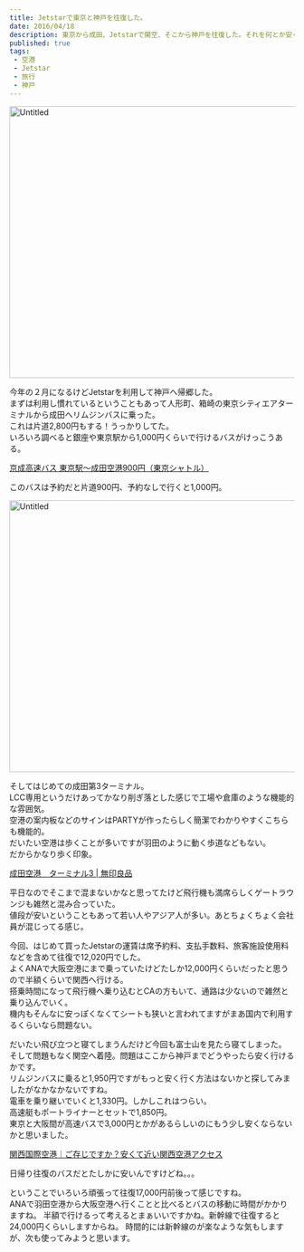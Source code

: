 ```yaml
---
title: Jetstarで東京と神戸を往復した。
date: 2016/04/18
description: 東京から成田、Jetstarで関空、そこから神戸を往復した。それを何とか安くする方法。
published: true
tags: 
 - 空港
 - Jetstar
 - 旅行
 - 神戸
---
```


<a data-flickr-embed="true"  href="https://www.flickr.com/photos/shigeki_takeguchi/24178068794/in/dateposted-public/" title="Untitled"><img src="https://farm2.staticflickr.com/1558/24178068794_47612f6e42_z.jpg" width="640" height="480" alt="Untitled"></a><script async src="//embedr.flickr.com/assets/client-code.js" charset="utf-8"></script>

今年の２月になるけどJetstarを利用して神戸へ帰郷した。  
まずは利用し慣れているということもあって人形町、箱崎の東京シティエアターミナルから成田へリムジンバスに乗った。  
これは片道2,800円もする！うっかりしてた。  
いろいろ調べると銀座や東京駅から1,000円くらいで行けるバスがけっこうある。

<!-- more -->

[京成高速バス 東京駅～成田空港900円（東京シャトル）](https://www.keiseibus.co.jp/kousoku/nrt16.html)

このバスは予約だと片道900円、予約なしで行くと1,000円。

<a data-flickr-embed="true"  href="https://www.flickr.com/photos/shigeki_takeguchi/24798872642/in/dateposted-public/" title="Untitled"><img src="https://farm2.staticflickr.com/1645/24798872642_3c9c7dab31_z.jpg" width="640" height="480" alt="Untitled"></a><script async src="//embedr.flickr.com/assets/client-code.js" charset="utf-8"></script>

そしてはじめての成田第3ターミナル。  
LCC専用というだけあってかなり削ぎ落とした感じで工場や倉庫のような機能的な雰囲気。  
空港の案内板などのサインはPARTYが作ったらしく簡潔でわかりやすくこちらも機能的。  
だいたい空港は歩くことが多いですが羽田のように動く歩道などもない。  
だからかなり歩く印象。

[成田空港　ターミナル3 | 無印良品](https://www.muji.com/jp/narita-terminal3/)

平日なのでそこまで混まないかなと思ってたけど飛行機も満席らしくゲートラウンジも雑然と混み合っていた。  
値段が安いということもあって若い人やアジア人が多い。あとちょくちょく会社員が混じってる感じ。  

今回、はじめて買ったJetstarの運賃は席予約料、支払手数料、旅客施設使用料などを含めて往復で12,020円でした。  
よくANAで大阪空港にまで乗っていたけどたしか12,000円くらいだったと思うので半額くらいで関西へ行ける。  
搭乗時間になって飛行機へ乗り込むとCAの方もいて、通路は少ないので雑然と乗り込んでいく。  
機内もそんなに安っぽくなくてシートも狭いと言われてますがまあ国内で利用するくらいなら問題ない。

だいたい飛び立つと寝てしまうんだけど今回も富士山を見たら寝てしまった。
そして問題もなく関空へ着陸。問題はここから神戸までどうやったら安く行けるかです。  
リムジンバスに乗ると1,950円ですがもっと安く行く方法はないかと探してみましたがなかなかないですね。  
電車を乗り継いでいくと1,330円。しかしこれはつらい。  
高速艇もポートライナーとセットで1,850円。  
東京と大阪間が高速バスで3,000円とかがあるらしいのにもう少し安くならないかと思いました。

[関西国際空港｜ご存じですか？安くて近い関西空港アクセス](https://www.kansai-airport.or.jp/otoku-access/)

日帰り往復のバスだとたしかに安いんですけどね。。。

ということでいろいろ頑張って往復17,000円前後って感じですね。  
ANAで羽田空港から大阪空港へ行くことと比べるとバスの移動に時間がかかりますね。
半額で行けるって考えるとまぁいいですかね。新幹線で往復すると24,000円くらいしますからね。
時間的には新幹線のが楽なような気もしますが、次も使ってみようと思います。  
